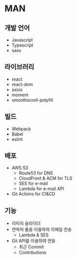 # MAN
## 개발 언어
- Javascript
- Typescript
- sass

## 라이브러리
- react
- react-dom
- axios
- moment
- smoothscroll-polyfill

## 빌드
- Webpack
- Babel
- eslint

## 배포
- AWS S3
  - Route53 for DNS
  - CloudFront & ACM for TLS
  - SES for e-mail
  - Lambda for e-mail API
- Git Actions for CI&CD

## 기능
- 이미지 슬라이더
- 연락처 폼을 이용하여 이메일 전송
  - Lambda & SES
- Git API를 이용하여 연동
  - 최근 Commit
  - Contributions